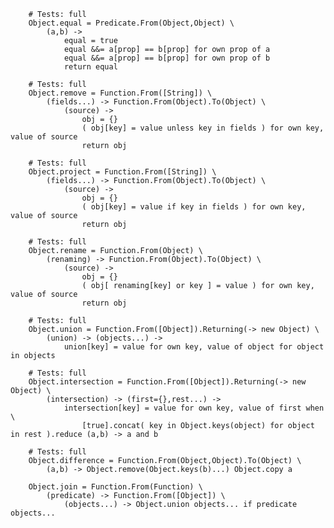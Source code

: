 		# Tests: full
		Object.equal = Predicate.From(Object,Object) \
			(a,b) ->
				equal = true
				equal &&= a[prop] == b[prop] for own prop of a
				equal &&= a[prop] == b[prop] for own prop of b
				return equal
	
		# Tests: full
		Object.remove = Function.From([String]) \
			(fields...) -> Function.From(Object).To(Object) \
				(source) ->
					obj = {}
					( obj[key] = value unless key in fields ) for own key, value of source
					return obj
	
		# Tests: full	
		Object.project = Function.From([String]) \
			(fields...) -> Function.From(Object).To(Object) \
				(source) ->
					obj = {}
					( obj[key] = value if key in fields ) for own key, value of source
					return obj
	
		# Tests: full	
		Object.rename = Function.From(Object) \
			(renaming) -> Function.From(Object).To(Object) \
				(source) ->
					obj = {}
					( obj[ renaming[key] or key ] = value ) for own key, value of source
					return obj
	
		# Tests: full
		Object.union = Function.From([Object]).Returning(-> new Object) \
			(union) -> (objects...) ->
				union[key] = value for own key, value of object for object in objects

		# Tests: full
		Object.intersection = Function.From([Object]).Returning(-> new Object) \
			(intersection) -> (first={},rest...) ->
				intersection[key] = value for own key, value of first when \
					[true].concat( key in Object.keys(object) for object in rest ).reduce (a,b) -> a and b
	
		# Tests: full	
		Object.difference = Function.From(Object,Object).To(Object) \
			(a,b) -> Object.remove(Object.keys(b)...) Object.copy a
		
		Object.join = Function.From(Function) \
			(predicate) -> Function.From([Object]) \
				(objects...) -> Object.union objects... if predicate objects...